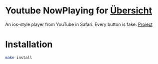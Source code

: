 # Youtube NowPlaying for [Übersicht](http://tracesof.net/uebersicht/)

An ios-style player from YouTube in Safari.
Every button is fake. [Project](https://github.com/cdltlehf/youtube-now-playing-widget/tree/main)

# Installation

```bash
make install
```
